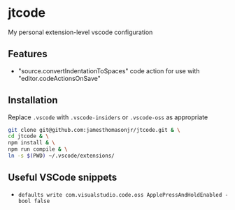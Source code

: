 # jtcode
My personal extension-level vscode configuration

## Features
- "source.convertIndentationToSpaces" code action for use with "editor.codeActionsOnSave"

## Installation
Replace `.vscode` with `.vscode-insiders` or `.vscode-oss` as appropriate
```bash
git clone git@github.com:jamesthomasonjr/jtcode.git & \
cd jtcode & \
npm install & \
npm run compile & \
ln -s $(PWD) ~/.vscode/extensions/
```

## Useful VSCode snippets
- `defaults write com.visualstudio.code.oss ApplePressAndHoldEnabled -bool false`
